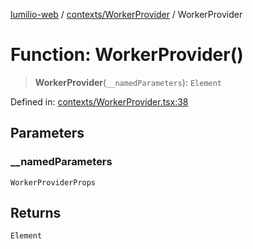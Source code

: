 [lumilio-web](../../../modules.md) / [contexts/WorkerProvider](../index.md) / WorkerProvider

# Function: WorkerProvider()

> **WorkerProvider**(`__namedParameters`): `Element`

Defined in: [contexts/WorkerProvider.tsx:38](https://github.com/EdwinZhanCN/Lumilio-Photos/blob/5a9be158f2088be7556fada16832ccc8d88ac157/web/src/contexts/WorkerProvider.tsx#L38)

## Parameters

### \_\_namedParameters

`WorkerProviderProps`

## Returns

`Element`
